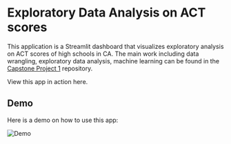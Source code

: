 # Exploratory Data Analysis on ACT scores

This application is a Streamlit dashboard that visualizes exploratory analysis on ACT scores of high schools in CA. The main work including data wrangling, exploratory data analysis, machine learning can be found in the [Capstone Project 1](https://github.com/Meralbalik/Capstone-Project-1) repository.

View this app in action here.

## Demo

Here is a demo on how to use this app:


![Demo](act_demo.gif)
